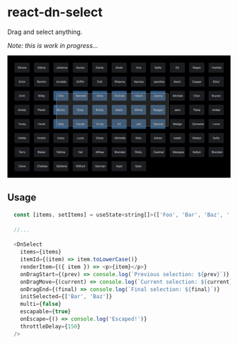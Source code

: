 # react-dn-select

Drag and select anything.

<em>Note: this is work in progress...</em>

<img width="600" src="example/dn-select-example.png">

## Usage

```javascript
  const [items, setItems] = useState<string[]>(['Foo', 'Bar', 'Baz', '...']);

  //...

  <DnSelect
    items={items}
    itemId={(item) => item.toLowerCase()}
    renderItem={({ item }) => <p>{item}</p>}
    onDragStart={(prev) => console.log(`Previous selection: ${prev}`)}
    onDragMove={(current) => console.log(`Current selection: ${current}`)}
    onDragEnd={(final) => console.log(`Final selection: ${final}`)}
    initSelected={['Bar', 'Baz']}
    multi={false}
    escapable={true}
    onEscape={() => console.log('Escaped!')}
    throttleDelay={150}
  />
```
